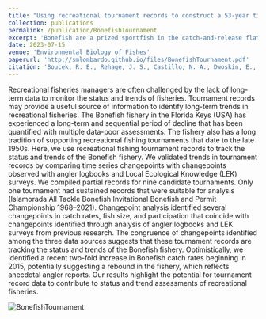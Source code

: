```yaml
---
title: "Using recreational tournament records to construct a 53-year time series of the Florida Keys recreational Bonefish fishery"
collection: publications
permalink: /publication/BonefishTournament
excerpt: 'Bonefish are a prized sportfish in the catch-and-release flats fisheries of Florida. Being a catch-and-release fishery, they are a data-poor species and population status cannot be assessed using stock assessment methods. To document historical changes in Bonefish populations in the Florida Keys, we pooled together annually occuring Bonefish fishing tournament records to track the status and trends of the fishery. We provide an example of a novel means for assessing data-limited recreational fisheries.'
date: 2023-07-15
venue: 'Environmental Biology of Fishes'
paperurl: 'http://smlombardo.github.io/files/BonefishTournament.pdf'
citation: 'Boucek, R. E., Rehage, J. S., Castillo, N. A., Dwoskin, E., <b>Lombardo, S. M.</b>, Santos, R., ... & Adams, A. J. (2023). Using recreational tournament records to construct a 53-year time series of the Florida Keys recreational Bonefish fishery. <i>Environmental Biology of Fishes</i>, 106(2), 279-291.'
---
```


Recreational fisheries managers are often challenged by the lack of long-term data to monitor the status and trends of fisheries. Tournament records may provide a useful source of information to identify long-term trends in recreational fisheries. The Bonefish fishery in the Florida Keys (USA) has experienced a long-term and sequential period of decline that has been quantified with multiple data-poor assessments. The fishery also has a long tradition of supporting recreational fishing tournaments that date to the late 1950s. Here, we use recreational fishing tournament records to track the status and trends of the Bonefish fishery. We validated trends in tournament records by comparing time series changepoints with changepoints observed with angler logbooks and Local Ecological Knowledge (LEK) surveys. We compiled partial records for nine candidate tournaments. Only one tournament had sustained records that were suitable for analysis (Islamorada All Tackle Bonefish Invitational Bonefish and Permit Championship 1968–2021). Changepoint analysis identified several changepoints in catch rates, fish size, and participation that coincide with changepoints identified through analysis of angler logbooks and LEK surveys from previous research. The congruence of changepoints identified among the three data sources suggests that these tournament records are tracking the status and trends of the Bonefish fishery. Optimistically, we identified a recent two-fold increase in Bonefish catch rates beginning in 2015, potentially suggesting a rebound in the fishery, which reflects anecdotal angler reports. Our results highlight the potential for tournament record data to contribute to status and trend assessments of recreational fisheries.

![BonefishTournament](https://github.com/smlombardo/smlombardo.github.io/assets/163476157/04e4e1ed-ce8c-41fc-8358-a6c3933ffbe5)
